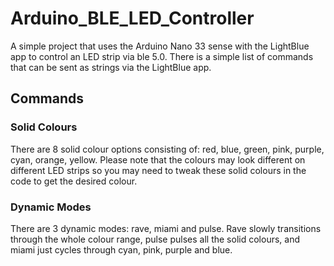 # Arduino_BLE_LED_Controller
A simple project that uses the Arduino Nano 33 sense with the LightBlue app to control an LED strip via ble 5.0.
There is a simple list of commands that can be sent as strings via the LightBlue app.
## Commands 
### Solid Colours
There are 8 solid colour options consisting of: red, blue, green, pink, purple, cyan, orange, yellow.
Please note that the colours may look different on different LED strips so you may need to tweak these solid colours in the code to get the desired colour.
### Dynamic Modes
There are 3 dynamic modes: rave, miami and pulse. Rave slowly transitions through the whole colour range, pulse pulses all the solid colours, and miami just cycles through cyan, pink, purple and blue.


